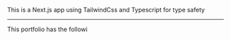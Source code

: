This is a Next.js app using TailwindCss and Typescript for type safety

---
This portfolio has the followi
